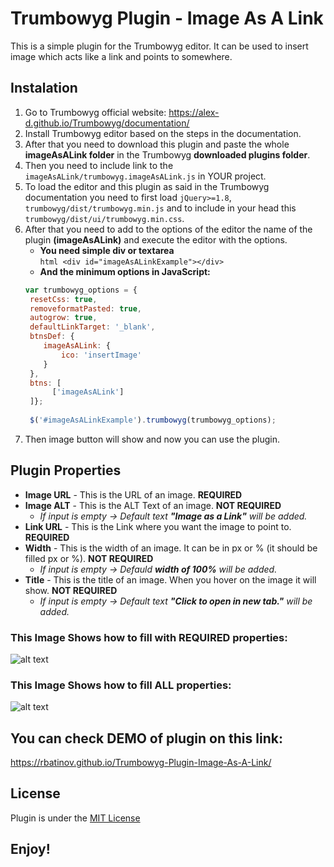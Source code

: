 # Trumbowyg Plugin - Image As A Link
This is a simple plugin for the Trumbowyg editor. It can be used to insert image which acts like a link and points to somewhere.


## Instalation
1. Go to Trumbowyg official website: https://alex-d.github.io/Trumbowyg/documentation/
2. Install Trumbowyg editor based on the steps in the documentation. 
3. After that you need to download this plugin and paste the whole **imageAsALink folder** in the Trumbowyg **downloaded plugins folder**.
4. Then you need to include link to the `imageAsALink/trumbowyg.imageAsALink.js` in YOUR project.
5. To load the editor and this plugin as said in the Trumbowyg documentation you need to first load `jQuery>=1.8`, `trumbowyg/dist/trumbowyg.min.js` and to include in your head this `trumbowyg/dist/ui/trumbowyg.min.css`.
6. After that you need to add to the options of the editor the name of the plugin **(imageAsALink)** and execute the editor with the options.
   - **You need simple div or textarea**  
   ```html <div id="imageAsALinkExample"></div>```
   - **And the minimum options in JavaScript:**  
    ```js 
    var trumbowyg_options = {
     resetCss: true,
     removeformatPasted: true,
     autogrow: true,
     defaultLinkTarget: '_blank',
     btnsDef: {
        imageAsALink: {
            ico: 'insertImage'
        }
     },
     btns: [
          ['imageAsALink']
     ]}; 
     
     $('#imageAsALinkExample').trumbowyg(trumbowyg_options);
7. Then image button will show and now you can use the plugin.


## Plugin Properties
- **Image URL** - This is the URL of an image. **REQUIRED**
- **Image ALT** - This is the ALT Text of an image. **NOT REQUIRED**
  - *If input is empty -> Default text **"Image as a Link"** will be added.*
- **Link URL** - This is the Link where you want the image to point to. **REQUIRED**
- **Width** - This is the width of an image. It can be in px or % (it should be filled px or %). **NOT REQUIRED**
  - *If input is empty -> Defauld **width of 100%** will be added.*
- **Title** - This is the title of an image. When you hover on the image it will show. **NOT REQUIRED**
  - *If input is empty -> Default text **"Click to open in new tab."** will be added.*

### This Image Shows how to fill with **REQUIRED** properties:
![alt text](https://rbatinov.github.io/Trumbowyg-Plugin-Image-As-A-Link/img/image-as-a-link-required-options.png)

### This Image Shows how to fill **ALL** properties:
![alt text](https://rbatinov.github.io/Trumbowyg-Plugin-Image-As-A-Link/img/image-as-a-link-all-options.png)    

## You can check DEMO of plugin on this link:
https://rbatinov.github.io/Trumbowyg-Plugin-Image-As-A-Link/  

## License
Plugin is under the [MIT License](https://github.com/rbatinov/Trumbowyg-Plugin-Image-As-A-Link/blob/main/LICENSE)  

## Enjoy!
